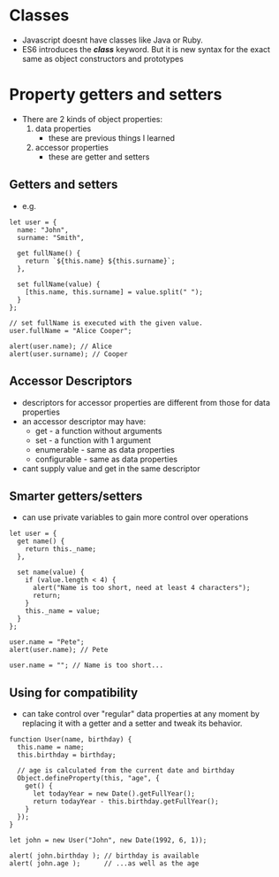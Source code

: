 # Classes
- Javascript doesnt have classes like Java or Ruby.
- ES6 introduces the ***class*** keyword. But it is new syntax for the exact same as object constructors and prototypes

# Property getters and setters
- There are 2 kinds of object properties:
    1) data properties
        - these are previous things I learned
    2) accessor properties
        - these are getter and setters

## Getters and setters
- e.g.
```
let user = {
  name: "John",
  surname: "Smith",

  get fullName() {
    return `${this.name} ${this.surname}`;
  },

  set fullName(value) {
    [this.name, this.surname] = value.split(" ");
  }
};

// set fullName is executed with the given value.
user.fullName = "Alice Cooper";

alert(user.name); // Alice
alert(user.surname); // Cooper
```

## Accessor Descriptors
- descriptors for accessor properties are different from those for data properties
- an accessor descriptor may have:
    - get - a function without arguments
    - set - a function with 1 argument
    - enumerable - same as data properties
    - configurable - same as data properties
- cant supply value and get in the same descriptor


## Smarter getters/setters
- can use private variables to gain more control over operations
```
let user = {
  get name() {
    return this._name;
  },

  set name(value) {
    if (value.length < 4) {
      alert("Name is too short, need at least 4 characters");
      return;
    }
    this._name = value;
  }
};

user.name = "Pete";
alert(user.name); // Pete

user.name = ""; // Name is too short...
```

## Using for compatibility
- can take control over "regular" data properties at any moment by replacing it with a getter and a setter and tweak its behavior.
```
function User(name, birthday) {
  this.name = name;
  this.birthday = birthday;

  // age is calculated from the current date and birthday
  Object.defineProperty(this, "age", {
    get() {
      let todayYear = new Date().getFullYear();
      return todayYear - this.birthday.getFullYear();
    }
  });
}

let john = new User("John", new Date(1992, 6, 1));

alert( john.birthday ); // birthday is available
alert( john.age );      // ...as well as the age
```